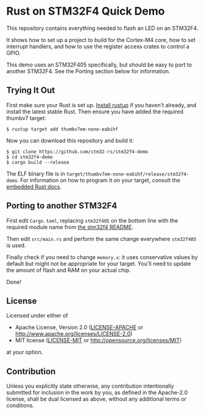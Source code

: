 # Rust on STM32F4 Quick Demo

This repository contains everything needed to flash an LED on an STM32F4.

It shows how to set up a project to build for the Cortex-M4 core, how to set
interrupt handlers, and how to use the register access crates to control a GPIO.

This demo uses an STM32F405 specifically, but should be easy to port to another
STM32F4. See the Porting section below for information.

## Trying It Out

First make sure your Rust is set up.
[Install rustup](http://rustup.rs/) if you haven't already, and install
the latest stable Rust. Then ensure you have added the required thumbv7 target:
```
$ rustup target add thumbv7em-none-eabihf
```

Now you can download this repository and build it:
```
$ git clone https://github.com/stm32-rs/stm32f4-demo
$ cd stm32f4-demo
$ cargo build --release
```

The ELF binary file is in `target/thumbv7em-none-eabihf/release/stm32f4-demo`.
For information on how to program it on your target, consult the
[embedded Rust docs](https://rust-embedded.github.io/bookshelf/).

## Porting to another STM32F4

First edit `Cargo.toml`, replacing `stm32f405` on the bottom line with the
required module name from [the stm32f4 README].

[the stm32f4 README]: https://github.com/adamgreig/stm32-rs/tree/master/stm32f4#supported-devices

Then edit `src/main.rs` and perform the same change everywhere `stm32f405` is
used.

Finally check if you need to change `memory.x`: it uses conservative values
by default but might not be appropriate for your target. You'll need to update
the amount of flash and RAM on your actual chip.

Done!

## License

Licensed under either of

- Apache License, Version 2.0 ([LICENSE-APACHE](LICENSE-APACHE) or http://www.apache.org/licenses/LICENSE-2.0)
- MIT license ([LICENSE-MIT](LICENSE-MIT) or http://opensource.org/licenses/MIT)

at your option.

## Contribution

Unless you explicitly state otherwise, any contribution intentionally submitted
for inclusion in the work by you, as defined in the Apache-2.0 license, shall be
dual licensed as above, without any additional terms or conditions.
